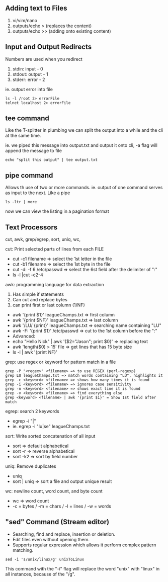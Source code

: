 ## Adding text to Files
1. vi/vim/nano
2. outputs/echo > (replaces the content)
3. outputs/echo >> (adding onto existing content)

## Input and Output Redirects
Numbers are used when you redirect
1. stdin: input - 0
2. stdout: output - 1
3. stderr: error - 2

ie. output error into file
```
ls -l /root 2> errorFile
telnet localhost 2> errorFile 
```

## tee command
Like the T-splitter in plumbing we can split the output into a while and the cli at the same time.

ie. we piped this message into output.txt and output it onto cli, -a flag will append the message to file
```
echo "split this output" | tee output.txt
```

## pipe command
Allows th use of two or more commands. ie. output of one command serves as input to the next. Like a pipe
```
ls -ltr | more
```
now we can view the listing in a pagination format

## Text Processors
cut, awk, grep/egrep, sort, uniq, wc, 

cut: Print selected parts of lines from each FILE
- cut -c1 filename => select the 1st letter in the file
- cut -b1 filename => select the 1st byte  in the file
- cut -d: -f 6 /etc/passwd => select the 6st field after the delimiter of ":" 
- ls -l |cut -c2-4

awk: programming language for data extraction 
1. Has simple if statements
2. Can cut and replace bytes
3. can print first or last column ($1/$NF)

- awk '{print $1}' leagueChamps.txt => first column 
- awk '{print $NF}' leagueChamps.txt => last column 
- awk '/LU/ {print}' leagueChamps.txt => searching name containing "LU"
- awk -F: '{print $1}' /etc/passwd => cut to the 1st column before the ":"
- Advanced:
- echo "Hello Nick" | awk '{$2="Jason"; print $0}' => replacing text
- awk 'length($0) > 15' file => get lines that has 15 byte size
- ls -l | awk '{print NF}' 

grep: use regex or keyword for pattern match in a file
```
grep -P "<regex>" <filename> => to use REGEX (perl-regexp)
grep LU leagueChamps.txt => match words containing "LU", highlights it
grep -c <keyword> <filename> => shows how many times it is found
grep -i <keyword> <filename> => ignores case sensitivity
grep -n <keyword> <filename> => shows exact line it is found
grep -v <keyword> <filename> => find everything else
grep <keyword> <filename> | awk '{print $1}' = Show 1st field after match
```

egrep: search 2 keywords
- egrep -i "<keyword1>|<keyword2>" <filename> 
- ie. egrep -i "lu|se" leagueChamps.txt

sort: Write sorted concatenation of all input
- sort <file> => default alphabetical
- sort -r <file> => reverse alphabetical
- sort -k2 <file> => sort by field number

uniq: Remove duplicates
- uniq <file> 
- sort <file> | uniq => sort a file and output unique result

wc: newline count, word count, and byte count
- wc <file> => word count
- -c = bytes / -m = chars / -l = lines / -w = words

## "sed" Command (Stream editor)
- Searching, find and replace, insertion or deletion. 
- Edit files even without opening them.
- Supports regular expression which allows it perform complex pattern matching.
```
sed -i 's/unix/linux/g' unixToLinux
```
This command with the "-i" flag will replace the word "unix" with "linux" in all instances, because of the "/g".  
